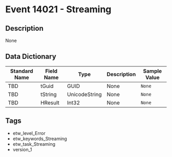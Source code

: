 # Event 14021 - Streaming

## Description
None

## Data Dictionary
|Standard Name|Field Name|Type|Description|Sample Value|
|---|---|---|---|---|
|TBD|tGuid|GUID|None|`None`|
|TBD|tString|UnicodeString|None|`None`|
|TBD|HResult|Int32|None|`None`|

## Tags
* etw_level_Error
* etw_keywords_Streaming
* etw_task_Streaming
* version_1
